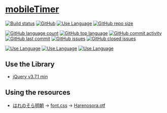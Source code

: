 # [mobileTimer](https://github.com/n138-kz/mobileTimer)
  
[![Build status](http://img.shields.io/badge/build-passing-brightgreen.svg?style=flat)](README.md)
[![GitHub](https://img.shields.io/github/license/lkz138/mobileTimer)](LICENSE)
[![Use Language](http://img.shields.io/badge/language-JP.ja.utf8-silver.svg?style=flat)](README.md)
[![GitHub repo size](https://img.shields.io/github/repo-size/lkz138/mobileTimer)](README.md)
  
[![GitHub language count](https://img.shields.io/github/languages/count/lkz138/mobileTimer)](README.md)
[![GitHub top language](https://img.shields.io/github/languages/top/lkz138/mobileTimer)](README.md)
[![GitHub commit activity](https://img.shields.io/github/commit-activity/m/lkz138/mobileTimer)](README.md)
[![GitHub last commit](https://img.shields.io/github/last-commit/lkz138/mobileTimer)](README.md)
[![GitHub issues](https://img.shields.io/github/issues-raw/lkz138/mobileTimer)](https://github.com/lkz138/mobileTimer/issues)
[![GitHub closed issues](https://img.shields.io/github/issues-closed-raw/lkz138/mobileTimer)](https://github.com/lkz138/mobileTimer/issues)
  
[![Use Language](http://img.shields.io/badge/language-HTML-yellow.svg?style=flat)](README.md)
[![Use Language](http://img.shields.io/badge/language-JavaScript-yellow.svg?style=flat)](README.md)
[![Use Language](http://img.shields.io/badge/language-CSS-yellow.svg?style=flat)](README.md)

## Use the Library

- [jQuery v3.7.1 min](https://code.jquery.com/jquery-3.7.1.min.js)
  
## Using the resources

- [はれのそら明朝](https://fontopo.com/?p=377) -> [font.css](/lib/font.css) -> [Harenosora.otf](/lib/Harenosora.otf)
